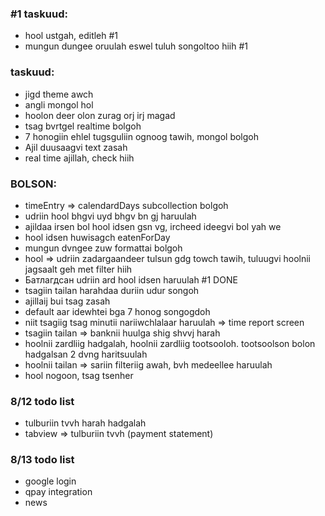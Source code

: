 

### #1 taskuud:
- hool ustgah, editleh  #1
-  mungun dungee oruulah eswel tuluh songoltoo hiih #1

### taskuud:
- jigd theme awch
- angli mongol hol
- hoolon deer olon zurag orj irj magad
- tsag bvrtgel realtime bolgoh
- 7 honogiin ehlel tugsguliin ognoog tawih, mongol bolgoh
- Ajil duusaagvi text zasah
- real time ajillah, check hiih

###  BOLSON:
-  timeEntry => calendardDays subcollection bolgoh
-  udriin hool bhgvi uyd bhgv bn gj haruulah   
-  ajildaa irsen bol hool idsen gsn vg, ircheed ideegvi bol yah we
-  hool idsen huwisagch eatenForDay
- mungun dvngee zuw formattai bolgoh
-  hool => udriin zadargaandeer tulsun gdg towch tawih, tuluugvi hoolnii jagsaalt geh met filter hiih
-  Батлагдсан udriin ard hool idsen haruulah #1  DONE
- tsagiin tailan harahdaa duriin udur songoh
- ajillaij bui tsag zasah
- default aar idewhtei bga 7 honog songogdoh
- niit tsagiig tsag minutii nariiwchlalaar haruulah => time report screen
- tsagiin tailan => banknii huulga shig shvvj harah
- hoolnii zardliig hadgalah, hoolnii zardliig tootsooloh. tootsoolson bolon hadgalsan 
  2 dvng haritsuulah
- hoolnii tailan => sariin filteriig awah, bvh medeellee haruulah
- hool nogoon, tsag tsenher

### 8/12 todo list
- tulburiin tvvh harah hadgalah 
- tabview => tulburiin tvvh (payment statement) 

### 8/13 todo list
- google login
- qpay integration
- news